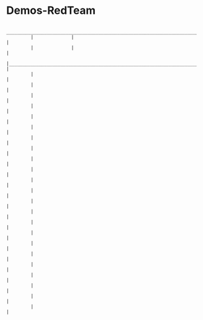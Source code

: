 # Demos-RedTeam
               
               
             __________________________________________________________________________________________
             |              |                                                                          |
             |              |                                                                          |
             |________________________________________________________________________________________ |
             |                                                                                         |
             |                                                                                         |
             |                                                                                         |
             |                                                                                         |
             |                                                                                         |
             |                                                                                         |
             |                                                                                         |
             |                                                                                         |
             |                                                                                         |
             |                                                                                         |
             |                                                                                         |
             |                                                                                         |
             |                                                                                         |
             |                                                                                         |
             |                                                                                         |
             |                                                                                         |
             |                                                                                         |
             |                                                                                         |
             |                                                                                         |
             |                                                                                         |
             |                                                                                         |
             |                                                                                         |
             |                                                                                         |
